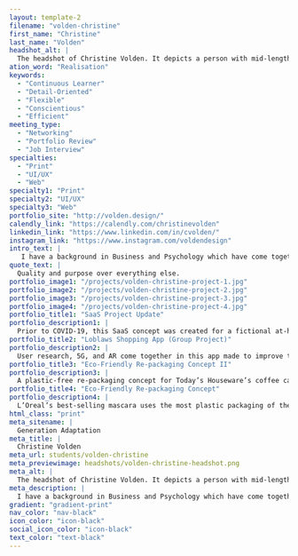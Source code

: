 ```yaml
---
layout: template-2
filename: "volden-christine" 
first_name: "Christine"
last_name: "Volden"
headshot_alt: |
  The headshot of Christine Volden. It depicts a person with mid-length, straight red hair, smiling warmly with their mouth closed, whilst looking at the camera.
ation_word: "Realisation"
keywords:
  - "Continuous Learner"
  - "Detail-Oriented"
  - "Flexible"
  - "Conscientious"
  - "Efficient"
meeting_type:
  - "Networking"
  - "Portfolio Review"
  - "Job Interview"
specialties:
  - "Print"
  - "UI/UX"
  - "Web"
specialty1: "Print"
specialty2: "UI/UX"
specialty3: "Web"
portfolio_site: "http://volden.design/"
calendly_link: "https://calendly.com/christinevolden"
linkedin_link: "https://www.linkedin.com/in/cvolden/"
instagram_link: "https://www.instagram.com/voldendesign"
intro_text: |
   I have a background in Business and Psychology which have come together wonderfully in the field of Graphic Design. I am efficient in my processes, and aware of the details and big picture. I believe designers can make a difference.
quote_text: |
  Quality and purpose over everything else.
portfolio_image1: "/projects/volden-christine-project-1.jpg"
portfolio_image2: "/projects/volden-christine-project-2.jpg"
portfolio_image3: "/projects/volden-christine-project-3.jpg"
portfolio_image4: "/projects/volden-christine-project-4.jpg"
portfolio_title1: "SaaS Project Update"
portfolio_description1: |
  Prior to COVID-19, this SaaS concept was created for a fictional at-home healthcare company called instaMED. Recently, it was redesigned with better UI and UX in mind.
portfolio_title2: "Loblaws Shopping App (Group Project)"
portfolio_description2: |
  User research, 5G, and AR come together in this app made to improve the in-store shopping experience at Loblaws with real-time stock levels and a personalized shopping map.
portfolio_title3: "Eco-Friendly Re-packaging Concept II"
portfolio_description3: |
  A plastic-free re-packaging concept for Today’s Houseware’s coffee capsules (“K”apsules). The product is better marketed to an eco-conscious consumer.
portfolio_title4: "Eco-Friendly Re-packaging Concept"
portfolio_description4: |
  L’Oreal’s best-selling mascara uses the most plastic packaging of their entire product offering. This plastic-free package concept maintains brand identity while increasing overall readability.
html_class: "print"
meta_sitename: |
  Generation Adaptation
meta_title: |
  Christine Volden
meta_url: students/volden-christine
meta_previewimage: headshots/volden-christine-headshot.png
meta_alt: |
  The headshot of Christine Volden. It depicts a person with mid-length, straight red hair, smiling warmly with their mouth closed, whilst looking at the camera.
meta_description: |
  I have a background in Business and Psychology which have come together wonderfully in the field of Graphic Design. I am efficient in my processes, and aware of the details and big picture. I believe designers can make a difference.
gradient: "gradient-print"
nav_color: "nav-black"
icon_color: "icon-black"
social_icon_color: "icon-black"
text_color: "text-black"
---
```


